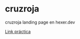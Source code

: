 # cruzroja
cruzroja landing page en hexer.dev

<a href="https://www.figma.com/file/gRIikkmLgH82D1NMWjqNCi/Cruz-Roja-%7C-Dise%C3%B1o-Landing-22?node-id=0%3A1">Link práctica</a>
